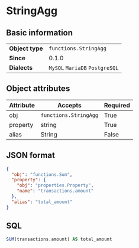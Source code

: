 # StringAgg

## Basic information

|                 |                                |
|-----------------|--------------------------------|
| **Object type** | `functions.StringAgg`          |
| **Since**       | 0.1.0                          |
| **Dialects**    | `MySQL` `MariaDB` `PostgreSQL` |

## Object attributes

| Attribute       | Accepts                                                  | Required |
|-----------------|----------------------------------------------------------|----------|
| obj             | `functions.StringAgg`                                          | True     |
| property        | string                                                   | True     |
| alias           | String                                                   | False    |

## JSON format

```json
{
  "obj": "functions.Sum",
  "property": {
    "obj": "properties.Property",
    "name": "transactions.amount"
  },
  "alias": "total_amount"
}
```

## SQL

```sql
SUM(transactions.amount) AS total_amount
```
